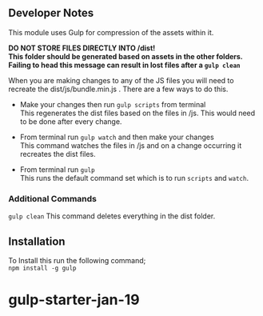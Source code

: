## Developer Notes ##
This module uses Gulp for compression of the assets within it.

**DO NOT STORE FILES DIRECTLY INTO /dist!  
This folder should be generated based on assets in the other folders. Failing to head this message can result in lost files after a `gulp clean`**

When you are making changes to any of the JS files you will need to recreate the dist/js/bundle.min.js . There are a few ways to do this.  

* Make your changes then run `gulp scripts` from terminal  
This regenerates the dist files based on the files in /js. This would need to be done after every change.

* From terminal run `gulp watch` and then make your changes  
This command watches the files in /js and on a change occurring it recreates the dist files.

* From terminal run `gulp`  
This runs the default command set which is to run `scripts` and `watch`.  

### Additional Commands ###
`gulp clean` This command deletes everything in the dist folder.

## Installation

To Install this run the following command;  
`npm install -g gulp`
# gulp-starter-jan-19
